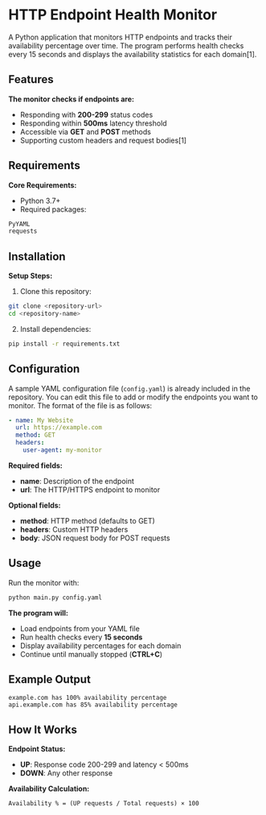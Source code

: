 # HTTP Endpoint Health Monitor

A Python application that monitors HTTP endpoints and tracks their availability percentage over time. The program performs health checks every 15 seconds and displays the availability statistics for each domain[1].

## Features

**The monitor checks if endpoints are:**
* Responding with **200-299** status codes
* Responding within **500ms** latency threshold
* Accessible via **GET** and **POST** methods
* Supporting custom headers and request bodies[1]

## Requirements

**Core Requirements:**
* Python 3.7+
* Required packages:
```bash
PyYAML
requests
```

## Installation

**Setup Steps:**
1. Clone this repository:
```bash
git clone <repository-url>
cd <repository-name>
```

2. Install dependencies:
```bash
pip install -r requirements.txt
```



## Configuration

A sample YAML configuration file (`config.yaml`) is already included in the repository. You can edit this file to add or modify the endpoints you want to monitor. The format of the file is as follows:

```yaml
- name: My Website
  url: https://example.com
  method: GET
  headers:
    user-agent: my-monitor
```

**Required fields:**
* **name**: Description of the endpoint
* **url**: The HTTP/HTTPS endpoint to monitor

**Optional fields:**
* **method**: HTTP method (defaults to GET)
* **headers**: Custom HTTP headers
* **body**: JSON request body for POST requests

## Usage

Run the monitor with:
```bash
python main.py config.yaml
```

**The program will:**
* Load endpoints from your YAML file
* Run health checks every **15 seconds**
* Display availability percentages for each domain
* Continue until manually stopped (**CTRL+C**)

## Example Output
```text
example.com has 100% availability percentage
api.example.com has 85% availability percentage
```

## How It Works

**Endpoint Status:**
* **UP**: Response code 200-299 and latency < 500ms
* **DOWN**: Any other response

**Availability Calculation:**
```
Availability % = (UP requests / Total requests) × 100
```

